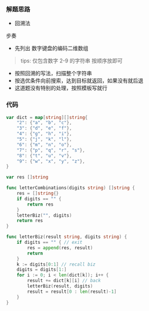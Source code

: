 ### 解题思路

- 回溯法

步奏

- 先列出 数字键盘的编码二维数组

> tips: 仅包含数字 2-9 的字符串 按顺序放即可

- 按照回溯的写法，扫描整个字符串
- 按选优条件向前搜索，达到目标就返回，如果没有就后退
- 这道题没有特别的处理，按照模板写就行

### 代码

```go
var dict = map[string][]string{
	"2": {"a", "b", "c"},
	"3": {"d", "e", "f"},
	"4": {"g", "h", "i"},
	"5": {"j", "k", "l"},
	"6": {"m", "n", "o"},
	"7": {"p", "q", "r", "s"},
	"8": {"t", "u", "v"},
	"9": {"w", "x", "y", "z"},
}

var res []string

func letterCombinations(digits string) []string {
	res = []string{}
	if digits == "" {
		return res
	}
	letterBiz("", digits)
	return res
}

func letterBiz(result string, digits string) {
	if digits == "" { // exit
		res = append(res, result)
		return
	}
	k := digits[0:1] // recall biz
	digits = digits[1:]
	for i := 0; i < len(dict[k]); i++ {
		result += dict[k][i] // back
		letterBiz(result, digits)
		result = result[0 : len(result)-1]
	}
}

```
